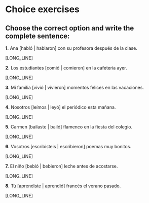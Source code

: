 # Choice exercises

## Choose the correct option and write the complete sentence:

**1.** Ana [habló | hablaron] con su profesora después de la clase.

[LONG_LINE]

**2.** Los estudiantes [comió | comieron] en la cafetería ayer.

[LONG_LINE]

**3.** Mi familia [vivió | vivieron] momentos felices en las vacaciones.

[LONG_LINE]

**4.** Nosotros [leímos | leyó] el periódico esta mañana.

[LONG_LINE]

**5.** Carmen [bailaste | bailó] flamenco en la fiesta del colegio.

[LONG_LINE]

**6.** Vosotros [escribisteis | escribieron] poemas muy bonitos.

[LONG_LINE]

**7.** El niño [bebió | bebieron] leche antes de acostarse.

[LONG_LINE]

**8.** Tú [aprendiste | aprendió] francés el verano pasado.

[LONG_LINE]